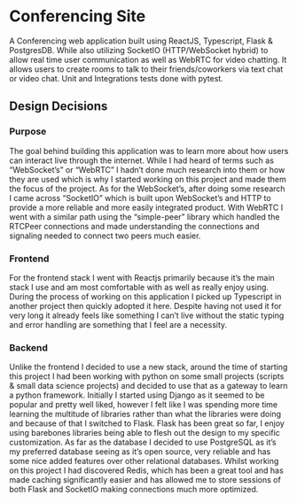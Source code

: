 # Conferencing Site

A Conferencing web application built using ReactJS, Typescript, Flask & PostgresDB. While also utilizing SocketIO (HTTP/WebSocket hybrid) to allow real time user communication as well as WebRTC for video chatting. It allows users to create rooms to talk to their friends/coworkers via text chat or video chat. Unit and Integrations tests done with pytest.


## Design Decisions
### Purpose
The goal behind building this application was to learn more about how users can interact live through the internet. While I had heard of terms such as “WebSocket’s” or “WebRTC” I hadn’t done much research into them or how they are used which is why I started working on this project and made them the focus of the project. As for the WebSocket’s, after doing some research I came across “SocketIO” which is built upon WebSocket’s and HTTP to provide a more reliable and more easily integrated product. With WebRTC I went with a similar path using the “simple-peer” library which handled the RTCPeer connections and made understanding the connections and signaling needed to connect two peers much easier.

### Frontend
For the frontend stack I went with Reactjs primarily because it’s the main stack I use and am most comfortable with as well as really enjoy using. During the process of working on this application I picked up Typescript in another project then quickly adopted it here. Despite having not used it for very long it already feels like something I can’t live without the static typing and error handling are something that I feel are a necessity.

### Backend
Unlike the frontend I decided to use a new stack, around the time of starting this project I had been working with python on some small projects (scripts & small data science projects) and decided to use that as a gateway to learn a python framework. Initially I started using Django as it seemed to be popular and pretty well liked, however I felt like I was spending more time learning the multitude of libraries rather than what the libraries were doing and because of that I switched to Flask. Flask has been great so far, I enjoy using barebones libraries being able to flesh out the design to my specific customization. As far as the database I decided to use PostgreSQL as it’s my preferred database seeing as it’s open source, very reliable and has some nice added features over other relational databases. Whilst working on this project I had discovered Redis, which has been a great tool and has made caching significantly easier and has allowed me to store sessions of both Flask and SocketIO making connections much more optimized.
